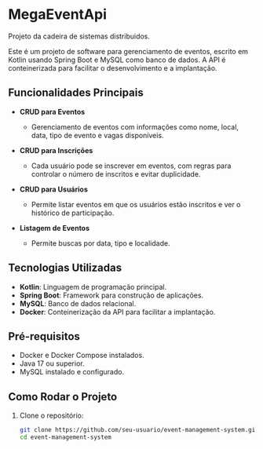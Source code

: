 # MegaEventApi
Projeto da cadeira de sistemas distribuidos.

Este é um projeto de software para gerenciamento de eventos, escrito em Kotlin usando Spring Boot e MySQL como banco de dados. A API é conteinerizada para facilitar o desenvolvimento e a implantação.

## Funcionalidades Principais

- **CRUD para Eventos**
  - Gerenciamento de eventos com informações como nome, local, data, tipo de evento e vagas disponíveis.

- **CRUD para Inscrições**
  - Cada usuário pode se inscrever em eventos, com regras para controlar o número de inscritos e evitar duplicidade.

- **CRUD para Usuários**
  - Permite listar eventos em que os usuários estão inscritos e ver o histórico de participação.

- **Listagem de Eventos**
  - Permite buscas por data, tipo e localidade.

## Tecnologias Utilizadas

- **Kotlin**: Linguagem de programação principal.
- **Spring Boot**: Framework para construção de aplicações.
- **MySQL**: Banco de dados relacional.
- **Docker**: Conteinerização da API para facilitar a implantação.

## Pré-requisitos

- Docker e Docker Compose instalados.
- Java 17 ou superior.
- MySQL instalado e configurado.

## Como Rodar o Projeto

1. Clone o repositório:
   ```sh
   git clone https://github.com/seu-usuario/event-management-system.git
   cd event-management-system

